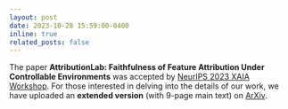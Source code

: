 ```yaml
---
layout: post
date: 2023-10-28 15:59:00-0400
inline: true
related_posts: false
---
```


The paper **AttributionLab: Faithfulness of Feature Attribution Under Controllable Environments** was accepted by
[NeurIPS 2023 XAIA Workshop](https://xai-in-action.github.io). For those interested in
delving into the details of our work, we have uploaded an **extended version** (with 9-page main text) on [ArXiv](https://arxiv.org/pdf/2310.06514.pdf).

